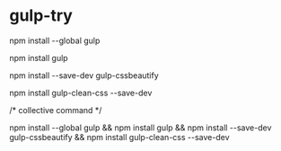 # gulp-try


npm install --global gulp



npm install gulp




npm install --save-dev gulp-cssbeautify





npm install gulp-clean-css --save-dev




/* collective command */

npm install --global gulp && npm install gulp && npm install --save-dev gulp-cssbeautify && npm install gulp-clean-css --save-dev
